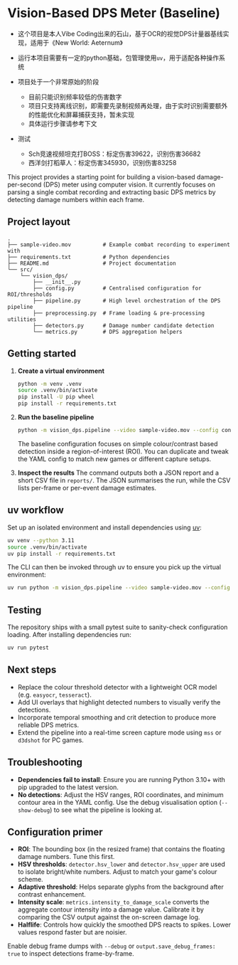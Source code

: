 # Vision-Based DPS Meter (Baseline)

- 这个项目是本人Vibe Coding出来的石山，基于OCR的视觉DPS计量器基线实现，适用于《New World: Aeternum》
- 运行本项目需要有一定的python基础，包管理使用`uv`，用于适配各种操作系统
- 项目处于一个非常原始的阶段
   - 目前只能识别频率较低的伤害数字
   - 项目只支持离线识别，即需要先录制视频再处理，由于实时识别需要额外的性能优化和屏幕捕获支持，暂未实现
   - 具体运行步骤请参考下文

- 测试
   - Sch竞速视频坦克打BOSS：标定伤害39622，识别伤害36682
   - 西洋剑打稻草人：标定伤害345930，识别伤害83258


This project provides a starting point for building a vision-based damage-per-second (DPS) meter using computer vision. It currently focuses on parsing a single combat recording and extracting basic DPS metrics by detecting damage numbers within each frame.

## Project layout

```
.
├── sample-video.mov          # Example combat recording to experiment with
├── requirements.txt          # Python dependencies
├── README.md                 # Project documentation
└── src/
    └── vision_dps/
        ├── __init__.py
        ├── config.py         # Centralised configuration for ROI/thresholds
        ├── pipeline.py       # High level orchestration of the DPS pipeline
        ├── preprocessing.py  # Frame loading & pre-processing utilities
        ├── detectors.py      # Damage number candidate detection
        └── metrics.py        # DPS aggregation helpers
```

## Getting started

1. **Create a virtual environment**
   ```bash
   python -m venv .venv
   source .venv/bin/activate
   pip install -U pip wheel
   pip install -r requirements.txt
   ```

2. **Run the baseline pipeline**
   ```bash
   python -m vision_dps.pipeline --video sample-video.mov --config configs/sample_config.yaml --output-dir reports
   ```

   The baseline configuration focuses on simple colour/contrast based detection inside a region-of-interest (ROI). You can duplicate and tweak the YAML config to match new games or different capture setups.

3. **Inspect the results**
   The command outputs both a JSON report and a short CSV file in `reports/`. The JSON summarises the run, while the CSV lists per-frame or per-event damage estimates.

## uv workflow

Set up an isolated environment and install dependencies using [uv](https://github.com/astral-sh/uv):

```bash
uv venv --python 3.11
source .venv/bin/activate
uv pip install -r requirements.txt
```

The CLI can then be invoked through uv to ensure you pick up the virtual environment:

```bash
uv run python -m vision_dps.pipeline --video sample-video.mov --config configs/sample_config.yaml --output-dir reports
```

## Testing

The repository ships with a small pytest suite to sanity-check configuration loading. After installing dependencies run:

```bash
uv run pytest
```


## Next steps

- Replace the colour threshold detector with a lightweight OCR model (e.g. `easyocr`, `tesseract`).
- Add UI overlays that highlight detected numbers to visually verify the detections.
- Incorporate temporal smoothing and crit detection to produce more reliable DPS metrics.
- Extend the pipeline into a real-time screen capture mode using `mss` or `d3dshot` for PC games.

## Troubleshooting

- **Dependencies fail to install**: Ensure you are running Python 3.10+ with pip upgraded to the latest version.
- **No detections**: Adjust the HSV ranges, ROI coordinates, and minimum contour area in the YAML config. Use the debug visualisation option (`--show-debug`) to see what the pipeline is looking at.


## Configuration primer

- **ROI**: The bounding box (in the resized frame) that contains the floating damage numbers. Tune this first.
- **HSV thresholds**: `detector.hsv_lower` and `detector.hsv_upper` are used to isolate bright/white numbers. Adjust to match your game's colour scheme.
- **Adaptive threshold**: Helps separate glyphs from the background after contrast enhancement.
- **Intensity scale**: `metrics.intensity_to_damage_scale` converts the aggregate contour intensity into a damage value. Calibrate it by comparing the CSV output against the on-screen damage log.
- **Halflife**: Controls how quickly the smoothed DPS reacts to spikes. Lower values respond faster but are noisier.

Enable debug frame dumps with `--debug` or `output.save_debug_frames: true` to inspect detections frame-by-frame.
